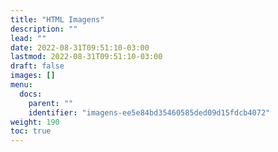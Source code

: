 ```yaml
---
title: "HTML Imagens"
description: ""
lead: ""
date: 2022-08-31T09:51:10-03:00
lastmod: 2022-08-31T09:51:10-03:00
draft: false
images: []
menu:
  docs:
    parent: ""
    identifier: "imagens-ee5e84bd35460585ded09d15fdcb4072"
weight: 190
toc: true
---
```

